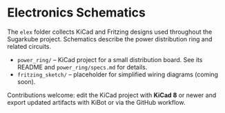 # Electronics Schematics

The `elex` folder collects KiCad and Fritzing designs used throughout the Sugarkube project.  Schematics describe the power distribution ring and related circuits.

- `power_ring/` – KiCad project for a small distribution board.  See its README and `power_ring/specs.md` for details.
- `fritzing_sketch/` – placeholder for simplified wiring diagrams (coming soon).

Contributions welcome: edit the KiCad project with **KiCad 8** or newer and export updated artifacts with KiBot or via the GitHub workflow.
